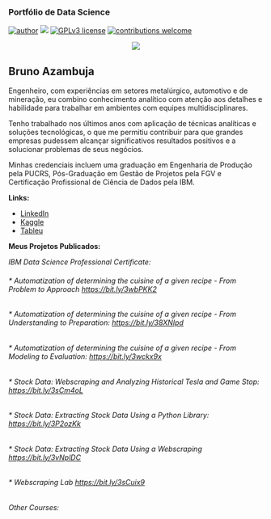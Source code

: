 ### Portfólio de Data Science
[![author](https://img.shields.io/badge/author-brunoazambuja-red.svg)](https://www.linkedin.com/in/brunoazambuja) [![](https://img.shields.io/badge/python-3.5+-blue.svg)](https://www.python.org/downloads/release/python-365/) [![GPLv3 license](https://img.shields.io/badge/License-GPLv3-blue.svg)](http://perso.crans.org/besson/LICENSE.html) [![contributions welcome](https://img.shields.io/badge/contributions-welcome-brightgreen.svg?style=flat)](https://github.com/brunoazambuja)

<p align="center">
  <img src="https://github.com/BrunoAzambuja/template_portfolio/blob/main/banner.jpg" >
</p>

## Bruno Azambuja

Engenheiro, com experiências em setores metalúrgico, automotivo e de mineração, eu combino conhecimento analítico com atenção aos detalhes e habilidade para trabalhar em ambientes com equipes multidisciplinares.

Tenho trabalhado nos últimos anos com aplicação de técnicas analíticas e soluções tecnológicas, o que me permitiu contribuir para que grandes empresas pudessem alcançar significativos resultados positivos e a solucionar problemas de seus negócios.

Minhas credenciais incluem uma graduação em Engenharia de Produção pela PUCRS, Pós-Graduação em Gestão de Projetos pela FGV e Certificação Profissional de Ciência de Dados pela IBM.

**Links:**
* [LinkedIn](https://www.linkedin.com/in/brunoazambuja)
* [Kaggle](https://www.kaggle.com/brunoazambuja)
* [Tableu](https://public.tableau.com/app/profile/bruno.azambuja)



**Meus Projetos Publicados:**

*IBM Data Science Professional Certificate:*
###### * Automatization of determining the cuisine of a given recipe - From Problem to Approach https://bit.ly/3wbPKK2
###### * Automatization of determining the cuisine of a given recipe - From Understanding to Preparation: https://bit.ly/38XNIpd
###### * Automatization of determining the cuisine of a given recipe - From Modeling to Evaluation: https://bit.ly/3wckx9x
###### * Stock Data: Webscraping and Analyzing Historical Tesla and Game Stop: https://bit.ly/3sCm4oL
###### * Stock Data: Extracting Stock Data Using a Python Library: https://bit.ly/3P2ozKk
###### * Stock Data: Extracting Stock Data Using a Webscraping https://bit.ly/3vNplDC
###### * Webscraping Lab https://bit.ly/3sCuix9

*Other Courses:*
